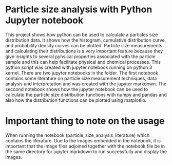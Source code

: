 # Particle size analysis with Python Jupyter notebook 
 
This project shows how python can be used to calculate a particles size distribution data. It shows how the histogram, cumulative distribution curve, and probability density curves can be plotted. Particle size measurements and calculating their distributions is a very important feature because they give insights to several pyhsical properties associated with the particle sample and this can help facilitate physical and chemical processes. This python script was created with jupyter notebook running on python 3 kernel. There are two jupyter notebooks in the folder. The first notebook contains some literature on particle size measurement techniques, data analysis and interpretation and was created with the jupyter markdown. The seccond notebook shows how the jupyter notebook can be used to calculate the particle size distribution functions with numpy and pandas and also how the distribution functions can be plotted using matplotlib.


# Important thing to note on the usage

When running the notebook (particle_size_analysis_literature) which contains the literature. Due to the images embedded in the notebook, it is important that the image files adjoined together with the notebook file be in the same directory for jupyter markdown to run successfully and display the images. 
